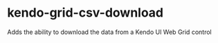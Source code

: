 kendo-grid-csv-download
=======================

Adds the ability to download the data from a Kendo UI Web Grid control
